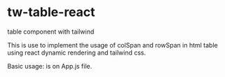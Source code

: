 # tw-table-react
table component with tailwind


This is use to implement the usage of colSpan and rowSpan in html table
using react dynamic rendering and tailwind css.

Basic usage: is on App.js file.